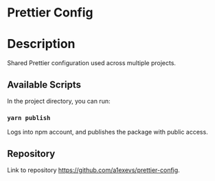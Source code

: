 # Prettier Config

# Description
Shared Prettier configuration used across multiple projects.

## Available Scripts
In the project directory, you can run:

### `yarn publish`
Logs into npm account, and publishes the package with public access.

## Repository
Link to repository https://github.com/a1exevs/prettier-config.

